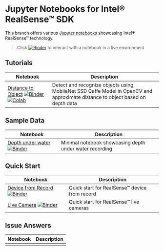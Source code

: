 # Jupyter Notebooks for Intel® RealSense™ SDK

This branch offers various [Jupyter notebooks](http://jupyter.org/) showcasing Intel® RealSense™ technology.

> Click [![Binder](https://mybinder.org/badge.svg)](https://mybinder.org/v2/gh/IntelRealSense/librealsense/jupyter) to interact with a notebook in a live environment

## Tutorials

| **Notebook** | **Description** |
|----------|-------------|
| [Distance to Object](https://github.com/IntelRealSense/librealsense/blob/jupyter/notebooks/distance_to_object.ipynb) [![Binder](https://mybinder.org/badge.svg)](https://mybinder.org/v2/gh/IntelRealSense/librealsense/jupyter?filepath=notebooks/distance_to_object.ipynb) [![Colab](https://img.shields.io/badge/launch-colab-yellowgreen.svg)](https://colab.research.google.com/drive/10YTLAf2i0_R80-XX_6-1gTPtOMD0cRIx5) | Detect and recognize objects using MobileNet SSD Caffe Model in OpenCV and approximate distance to object based on depth data |

## Sample Data

| **Notebook** | **Description** |
|----------|-------------|
| [Depth under water](https://github.com/IntelRealSense/librealsense/blob/jupyter/notebooks/depth_under_water.ipynb) [![Binder](https://mybinder.org/badge.svg)](https://mybinder.org/v2/gh/IntelRealSense/librealsense/jupyter?filepath=notebooks/depth_under_water.ipynb) | Minimal notebook showcasing depth under water recording |

## Quick Start

| **Notebook** | **Description** |
|----------|-------------|
| [Device from Record](https://github.com/intelRealSense/librealsense/blob/quick_start/notebooks/quick_start_rosbag.ipynb) [![Binder](https://mybinder.org/badge.svg)](https://mybinder.org/v2/gh/intelRealSense/librealsense/jupyter?filepath=notebooks/quick_start_rosbag.ipynb) | Quick start for RealSense™ device from record |
| [Live Camera](https://github.com/intelRealSense/librealsense/blob/quick_start/notebooks/quick_start_live.ipynb) [![Binder](https://mybinder.org/badge.svg)](https://mybinder.org/v2/gh/intelRealSense/librealsense/jupyter?filepath=notebooks/quick_start_live.ipynb) | Quick start for RealSense™ live cameras |

## Issue Answers

| **Notebook** | **Description** |
|----------|-------------|
| | |
